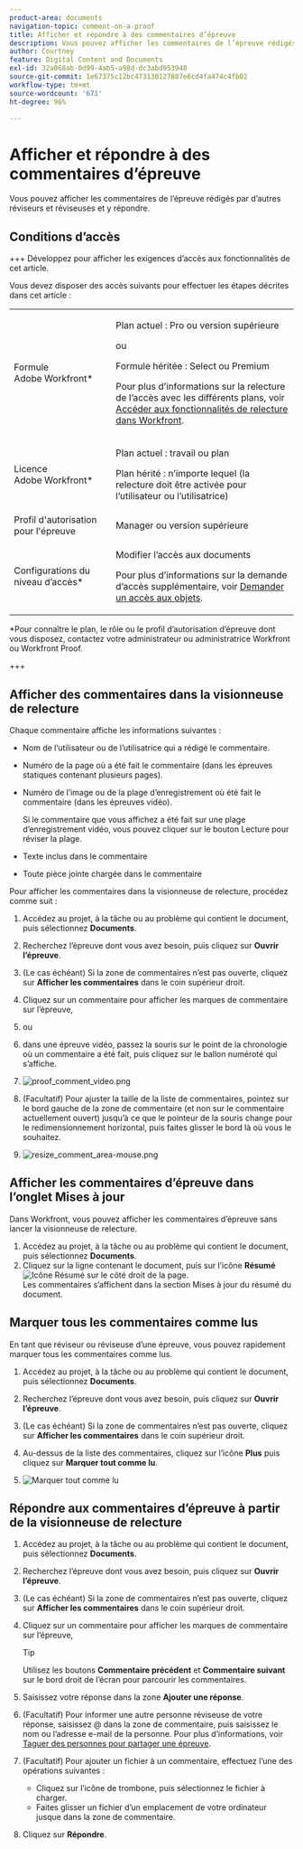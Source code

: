 ```yaml
---
product-area: documents
navigation-topic: comment-on-a-proof
title: Afficher et répondre à des commentaires d’épreuve
description: Vous pouvez afficher les commentaires de l’épreuve rédigés par d’autres réviseurs et réviseuses et y répondre.
author: Courtney
feature: Digital Content and Documents
exl-id: 32a068ab-0d99-4ab5-a98d-dc3abd953948
source-git-commit: 1e67375c12bc473130127887e6cd4fa474c4fb02
workflow-type: tm+mt
source-wordcount: '671'
ht-degree: 96%

---
```


# Afficher et répondre à des commentaires d’épreuve

Vous pouvez afficher les commentaires de l’épreuve rédigés par d’autres réviseurs et réviseuses et y répondre.

## Conditions d’accès

+++ Développez pour afficher les exigences d’accès aux fonctionnalités de cet article.

Vous devez disposer des accès suivants pour effectuer les étapes décrites dans cet article :

<table style="table-layout:auto"> 
 <col> 
 <col> 
 <tbody> 
  <tr> 
   <td role="rowheader">Formule Adobe Workfront*</td> 
   <td> <p>Plan actuel : Pro ou version supérieure</p> <p>ou</p> <p>Formule héritée : Select ou Premium</p> <p>Pour plus d’informations sur la relecture de l’accès avec les différents plans, voir <a href="/help/quicksilver/administration-and-setup/manage-workfront/configure-proofing/access-to-proofing-functionality.md" class="MCXref xref">Accéder aux fonctionnalités de relecture dans Workfront</a>.</p> </td> 
  </tr> 
  <tr> 
   <td role="rowheader">Licence Adobe Workfront*</td> 
   <td> <p>Plan actuel : travail ou plan</p> <p>Plan hérité : n’importe lequel (la relecture doit être activée pour l’utilisateur ou l’utilisatrice)</p> </td> 
  </tr> 
  <tr> 
   <td role="rowheader">Profil d'autorisation pour l'épreuve </td> 
   <td>Manager ou version supérieure</td> 
  </tr> 
  <tr> 
   <td role="rowheader">Configurations du niveau d’accès*</td> 
   <td> <p>Modifier l’accès aux documents</p> <p>Pour plus d’informations sur la demande d’accès supplémentaire, voir <a href="../../../../workfront-basics/grant-and-request-access-to-objects/request-access.md" class="MCXref xref">Demander un accès aux objets</a>.</p> </td> 
  </tr> 
 </tbody> 
</table>

&#42;Pour connaître le plan, le rôle ou le profil d’autorisation d’épreuve dont vous disposez, contactez votre administrateur ou administratrice Workfront ou Workfront Proof.

+++

## Afficher des commentaires dans la visionneuse de relecture

Chaque commentaire affiche les informations suivantes :

* Nom de l’utilisateur ou de l’utilisatrice qui a rédigé le commentaire.
* Numéro de la page où a été fait le commentaire (dans les épreuves statiques contenant plusieurs pages).
* Numéro de l’image ou de la plage d’enregistrement où été fait le commentaire (dans les épreuves vidéo).

  Si le commentaire que vous affichez a été fait sur une plage d’enregistrement vidéo, vous pouvez cliquer sur le bouton Lecture pour réviser la plage.

* Texte inclus dans le commentaire
* Toute pièce jointe chargée dans le commentaire

Pour afficher les commentaires dans la visionneuse de relecture, procédez comme suit :

1. Accédez au projet, à la tâche ou au problème qui contient le document, puis sélectionnez **Documents**.
1. Recherchez l’épreuve dont vous avez besoin, puis cliquez sur **Ouvrir l’épreuve**.

1. (Le cas échéant) Si la zone de commentaires n’est pas ouverte, cliquez sur **Afficher les commentaires** dans le coin supérieur droit.
1. Cliquez sur un commentaire pour afficher les marques de commentaire sur l’épreuve,
1. ou
1. dans une épreuve vidéo, passez la souris sur le point de la chronologie où un commentaire a été fait, puis cliquez sur le ballon numéroté qui s’affiche.
1. ![proof_comment_video.png](assets/proof-comment-video-350x190.png)

1. (Facultatif) Pour ajuster la taille de la liste de commentaires, pointez sur le bord gauche de la zone de commentaire (et non sur le commentaire actuellement ouvert) jusqu’à ce que le pointeur de la souris change pour le redimensionnement horizontal, puis faites glisser le bord là où vous le souhaitez.
1. ![resize_comment_area-mouse.png](assets/resize-comment-area-mouse.png)

## Afficher les commentaires d’épreuve dans l’onglet Mises à jour

Dans Workfront, vous pouvez afficher les commentaires d’épreuve sans lancer la visionneuse de relecture.

1. Accédez au projet, à la tâche ou au problème qui contient le document, puis sélectionnez **Documents**.
1. Cliquez sur la ligne contenant le document, puis sur l’icône **Résumé** ![Icône Résumé](assets/summary-panel-icon.png) sur le côté droit de la page.\
   Les commentaires s’affichent dans la section Mises à jour du résumé du document.

## Marquer tous les commentaires comme lus

En tant que réviseur ou réviseuse d’une épreuve, vous pouvez rapidement marquer tous les commentaires comme lus.

1. Accédez au projet, à la tâche ou au problème qui contient le document, puis sélectionnez **Documents**.
1. Recherchez l’épreuve dont vous avez besoin, puis cliquez sur **Ouvrir l’épreuve**.

1. (Le cas échéant) Si la zone de commentaires n’est pas ouverte, cliquez sur **Afficher les commentaires** dans le coin supérieur droit.

1. Au-dessus de la liste des commentaires, cliquez sur l’icône **Plus** puis cliquez sur **Marquer tout comme lu**.

1. ![Marquer tout comme lu](assets/mceclip8-350x173.png)

## Répondre aux commentaires d’épreuve à partir de la visionneuse de relecture

1. Accédez au projet, à la tâche ou au problème qui contient le document, puis sélectionnez **Documents**.
1. Recherchez l’épreuve dont vous avez besoin, puis cliquez sur **Ouvrir l’épreuve**.

1. (Le cas échéant) Si la zone de commentaires n’est pas ouverte, cliquez sur **Afficher les commentaires** dans le coin supérieur droit.
1. Cliquez sur un commentaire pour afficher les marques de commentaire sur l’épreuve,

   >[!TIP]
   >
   >Utilisez les boutons **Commentaire précédent** et **Commentaire suivant** sur le bord droit de l’écran pour parcourir les commentaires.

1. Saisissez votre réponse dans la zone **Ajouter une réponse**.
1. (Facultatif) Pour informer une autre personne réviseuse de votre réponse, saisissez @ dans la zone de commentaire, puis saisissez le nom ou l’adresse e-mail de la personne. Pour plus d’informations, voir [Taguer des personnes pour partager une épreuve](../../../../review-and-approve-work/proofing/reviewing-proofs-within-workfront/comment-on-a-proof/tag-users-to-share-proof.md).
1. (Facultatif) Pour ajouter un fichier à un commentaire, effectuez l’une des opérations suivantes :

   * Cliquez sur l’icône de trombone, puis sélectionnez le fichier à charger.
   * Faites glisser un fichier d’un emplacement de votre ordinateur jusque dans la zone de commentaire.

1. Cliquez sur **Répondre**.
